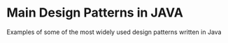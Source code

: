 # Main Design Patterns in JAVA

Examples of some of the most widely used design patterns written in Java
